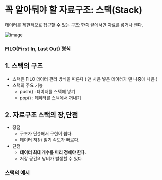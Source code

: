 # 꼭 알아둬야 할 자료구조: 스택(Stack)
데이터를 제한적으로 접근할 수 있는 구조: 한쪽 끝에서만 자료를 넣거나 뺀다.

![image](https://user-images.githubusercontent.com/80665963/159161137-0facddbe-e5d5-46d5-bc93-18b3e9fbf97e.png)
### FILO(First In, Last Out) 형식


## 1. 스택의 구조 
* 스택은 FILO 데이터 관리 방식을 따른다 ( 맨 처음 넣은 데이터가 맨 나중에 나옴 )
* 스택의 주요 기능 
  * push() : 데이터를 스택에 넣기
  * pop() : 데이터를 스택에서 꺼내기


## 2. 자료구조 스택의 장,단점
* 장점
  * 구조가 단순해서 구현이 쉽다.
  * 데이터 저장/ 읽기 속도가 빠르다.
* 단점
  * **데이터 최대 개수를 미리 정해야 한다.**
  * 저장 공간의 낭비가 발생할 수 있다.




### [스택의 예시](https://github.com/gloz0315/Algorithm/blob/main/%EC%8A%A4%ED%83%9D%2C%ED%81%90/Stack.java)
